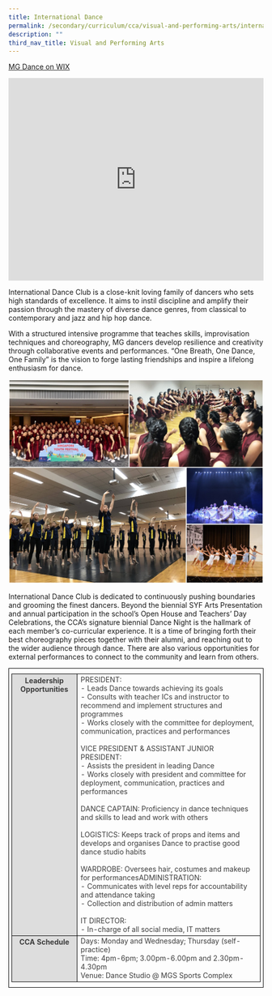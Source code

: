 ```yaml
---
title: International Dance
permalink: /secondary/curriculum/cca/visual-and-performing-arts/international-dance/
description: ""
third_nav_title: Visual and Performing Arts
---
```

[MG Dance on WIX](https://mgdancee.wixsite.com/mgdancee)

<div style="width:100%; height:400px">
  <iframe class="ive_eobj_center" allowfullscreen="" frameborder="0" src="https://www.youtube.com/embed/cLIczQXvusA" height="100%" width="100%">
  </iframe>
</div>

International Dance Club is a close-knit loving family of dancers who sets high standards of excellence. It aims to instil discipline and amplify their passion through the mastery of diverse dance genres, from classical to contemporary and jazz and hip hop dance.

With a structured intensive programme that teaches skills, improvisation techniques and choreography, MG dancers develop resilience and creativity through collaborative events and performances. “One Breath, One Dance, One Family” is the vision to forge lasting friendships and inspire a lifelong enthusiasm for dance.

![](/images/Sec_cca/international-dance-club.jpg)

International Dance Club is dedicated to continuously pushing boundaries and grooming the finest dancers. Beyond the biennial SYF Arts Presentation and annual participation in the school’s Open House and Teachers’ Day Celebrations, the CCA’s signature biennial Dance Night is the hallmark of each member’s co-curricular experience. It is a time of bringing forth their best choreography pieces together with their alumni, and reaching out to the wider audience through dance. There are also various opportunities for external performances to connect to the community and learn from others.

<style type="text/css">
.tg {
    border-color: black;
    border-style: solid;
    border-width: 1px;
    color: #3D3D3D;
    padding: 10px 5px;
}
.tg td {
    overflow: hidden;
    word-break: normal;
}
.tg th {
    background-color: #DDD;
    border-color: black;
    border-style: solid;
    border-width: 1px;
    color: #3D3D3D;
    font-weight: bold;
}
.tg .tr-norm {
    border-color: black;
    border-style: solid;
    border-width: 1px;
    vertical-align: top;
}
.tg .tr-header {
    border-color: black;
    border-style: solid;
    border-width: 1px;
    color: #3D3D3D;
    font-weight: bold;
    vertical-align: top
}
</style>

<table class="tg">
  <thead>
    <tr>
      <th class="tr-header">Leadership Opportunities</th>
      <td class="tr-norm">PRESIDENT:<br>
        - Leads Dance towards achieving its goals<br>
        - Consults with teacher ICs and instructor to recommend and implement structures and programmes<br>
        - Works closely with the committee for deployment, communication, practices and performances<br>
        <br>
        VICE PRESIDENT &amp; ASSISTANT JUNIOR PRESIDENT:<br>
        - Assists the president in leading Dance<br>
        - Works closely with president and committee for deployment, communication, practices and performances<br>
        <br>
        DANCE CAPTAIN: Proficiency in dance techniques and skills to lead and work with others<br>
        <br>
        LOGISTICS: Keeps track of props and items and develops and organises Dance to practise good dance studio habits<br>
        <br>
        WARDROBE: Oversees hair, costumes and makeup for performancesADMINISTRATION:<br>
        - Communicates with level reps for accountability and attendance taking<br>
        - Collection and distribution of admin matters<br>
        <br>
        IT DIRECTOR:<br>
      - In-charge of all social media, IT matters</td>
    </tr>
  </thead>
  <tbody>
    <tr>
      <th class="tr-header">CCA Schedule</th>
      <td class="tr-norm">Days: Monday and Wednesday; Thursday (self-practice)<br>
        Time: 4pm-6pm; 3.00pm-6.00pm and 2.30pm-4.30pm<br>
      Venue: Dance Studio @ MGS Sports Complex</td>
    </tr>
  </tbody>
</table>
